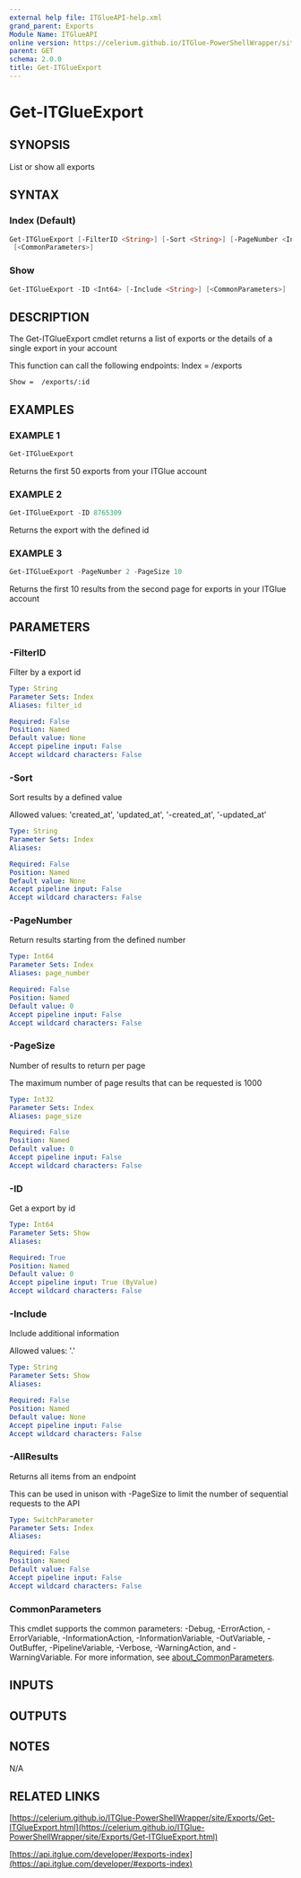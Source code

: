 ```yaml
---
external help file: ITGlueAPI-help.xml
grand_parent: Exports
Module Name: ITGlueAPI
online version: https://celerium.github.io/ITGlue-PowerShellWrapper/site/Exports/Get-ITGlueExport.html
parent: GET
schema: 2.0.0
title: Get-ITGlueExport
---
```


# Get-ITGlueExport

## SYNOPSIS
List or show all exports

## SYNTAX

### Index (Default)
```powershell
Get-ITGlueExport [-FilterID <String>] [-Sort <String>] [-PageNumber <Int64>] [-PageSize <Int32>] [-AllResults]
 [<CommonParameters>]
```

### Show
```powershell
Get-ITGlueExport -ID <Int64> [-Include <String>] [<CommonParameters>]
```

## DESCRIPTION
The Get-ITGlueExport cmdlet returns a list of exports
or the details of a single export in your account

This function can call the following endpoints:
    Index = /exports

    Show =  /exports/:id

## EXAMPLES

### EXAMPLE 1
```powershell
Get-ITGlueExport
```

Returns the first 50 exports from your ITGlue account

### EXAMPLE 2
```powershell
Get-ITGlueExport -ID 8765309
```

Returns the export with the defined id

### EXAMPLE 3
```powershell
Get-ITGlueExport -PageNumber 2 -PageSize 10
```

Returns the first 10 results from the second page for exports
in your ITGlue account

## PARAMETERS

### -FilterID
Filter by a export id

```yaml
Type: String
Parameter Sets: Index
Aliases: filter_id

Required: False
Position: Named
Default value: None
Accept pipeline input: False
Accept wildcard characters: False
```

### -Sort
Sort results by a defined value

Allowed values:
'created_at', 'updated_at',
'-created_at', '-updated_at'

```yaml
Type: String
Parameter Sets: Index
Aliases:

Required: False
Position: Named
Default value: None
Accept pipeline input: False
Accept wildcard characters: False
```

### -PageNumber
Return results starting from the defined number

```yaml
Type: Int64
Parameter Sets: Index
Aliases: page_number

Required: False
Position: Named
Default value: 0
Accept pipeline input: False
Accept wildcard characters: False
```

### -PageSize
Number of results to return per page

The maximum number of page results that can be
requested is 1000

```yaml
Type: Int32
Parameter Sets: Index
Aliases: page_size

Required: False
Position: Named
Default value: 0
Accept pipeline input: False
Accept wildcard characters: False
```

### -ID
Get a export by id

```yaml
Type: Int64
Parameter Sets: Show
Aliases:

Required: True
Position: Named
Default value: 0
Accept pipeline input: True (ByValue)
Accept wildcard characters: False
```

### -Include
Include additional information

Allowed values:
'.'

```yaml
Type: String
Parameter Sets: Show
Aliases:

Required: False
Position: Named
Default value: None
Accept pipeline input: False
Accept wildcard characters: False
```

### -AllResults
Returns all items from an endpoint

This can be used in unison with -PageSize to limit the number of
sequential requests to the API

```yaml
Type: SwitchParameter
Parameter Sets: Index
Aliases:

Required: False
Position: Named
Default value: False
Accept pipeline input: False
Accept wildcard characters: False
```

### CommonParameters
This cmdlet supports the common parameters: -Debug, -ErrorAction, -ErrorVariable, -InformationAction, -InformationVariable, -OutVariable, -OutBuffer, -PipelineVariable, -Verbose, -WarningAction, and -WarningVariable. For more information, see [about_CommonParameters](http://go.microsoft.com/fwlink/?LinkID=113216).

## INPUTS

## OUTPUTS

## NOTES
N/A

## RELATED LINKS

[https://celerium.github.io/ITGlue-PowerShellWrapper/site/Exports/Get-ITGlueExport.html](https://celerium.github.io/ITGlue-PowerShellWrapper/site/Exports/Get-ITGlueExport.html)

[https://api.itglue.com/developer/#exports-index](https://api.itglue.com/developer/#exports-index)

